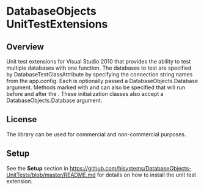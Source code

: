 ﻿DatabaseObjects UnitTestExtensions
==================================

Overview
--------
Unit test extensions for Visual Studio 2010 that provides the ability to test multiple databases with one function. The databases to test are specified by DatabaseTestClassAttribute by specifying the connection string names from the app.config. Each <TestMethod> is optionally passed a DatabaseObjects.Database argument. Methods marked with <DatabaseTestInitialize> and <DatabaseTestCleanup> can also be specified that will run before and after the <TestMethod>. These initialization classes also accept a DatabaseObjects.Database argument.

License
-------
The library can be used for commercial and non-commercial purposes.

Setup
-----
See the **Setup** section in https://github.com/hisystems/DatabaseObjects-UnitTests/blob/master/README.md for details on how to install the unit test extension.
